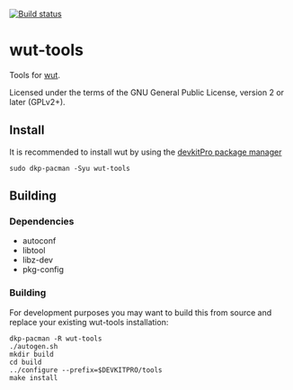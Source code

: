 [![Build status](https://github.com/devkitPro/wut-tools/workflows/C/C++%20CI/badge.svg?branch=master)](https://github.com/devkitPro/wut-tools/actions?workflow=C%2FC%2B%2B+CI)

# wut-tools
Tools for [wut](https://github.com/devkitPro/wut).

Licensed under the terms of the GNU General Public License, version 2 or later (GPLv2+).

## Install

It is recommended to install wut by using the [devkitPro package manager](https://devkitpro.org/wiki/devkitPro_pacman)

```
sudo dkp-pacman -Syu wut-tools
```

## Building

### Dependencies
- autoconf
- libtool
- libz-dev
- pkg-config

### Building

For development purposes you may want to build this from source and replace your existing wut-tools installation:

```
dkp-pacman -R wut-tools
./autogen.sh
mkdir build
cd build
../configure --prefix=$DEVKITPRO/tools
make install
```

